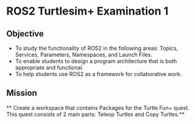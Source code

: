 # ROS2 Turtlesim+ Examination 1
## Objective
- To study the functionality of ROS2 in the following areas: Topics, Services, Parameters, Namespaces, and Launch Files.
- To enable students to design a program architecture that is both appropriate and functional.
- To help students use ROS2 as a framework for collaborative work.

## Mission
** Create a workspace that contains Packages for the Turtle Fun+ quest. This quest consists of 2 main parts: Teleop Turtles and Copy Turtles.**
